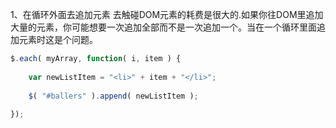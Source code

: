 1、在循环外面去追加元素
去触碰DOM元素的耗费是很大的.如果你往DOM里追加大量的元素，你可能想要一次追加全部而不是一次追加一个。当在一个循环里面追加元素时这是个问题。

```js
$.each( myArray, function( i, item ) {
 
    var newListItem = "<li>" + item + "</li>";
 
    $( "#ballers" ).append( newListItem );
 
});
```

